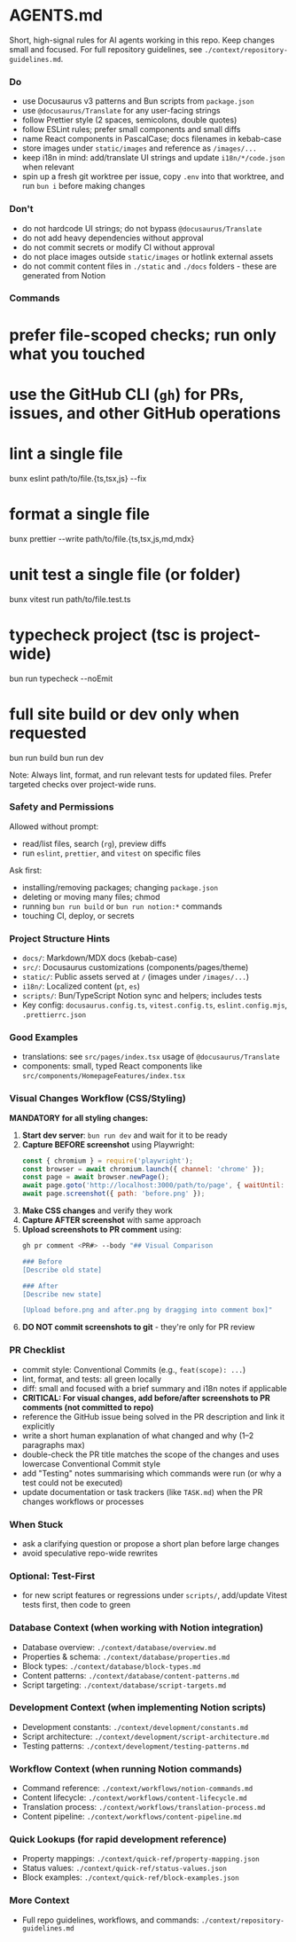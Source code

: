 # AGENTS.md

Short, high-signal rules for AI agents working in this repo. Keep changes small and focused. For full repository guidelines, see `./context/repository-guidelines.md`.

### Do

- use Docusaurus v3 patterns and Bun scripts from `package.json`
- use `@docusaurus/Translate` for any user-facing strings
- follow Prettier style (2 spaces, semicolons, double quotes)
- follow ESLint rules; prefer small components and small diffs
- name React components in PascalCase; docs filenames in kebab-case
- store images under `static/images` and reference as `/images/...`
- keep i18n in mind: add/translate UI strings and update `i18n/*/code.json` when relevant
- spin up a fresh git worktree per issue, copy `.env` into that worktree, and run `bun i` before making changes

### Don't

- do not hardcode UI strings; do not bypass `@docusaurus/Translate`
- do not add heavy dependencies without approval
- do not commit secrets or modify CI without approval
- do not place images outside `static/images` or hotlink external assets
- do not commit content files in `./static` and `./docs` folders - these are generated from Notion

### Commands

# prefer file-scoped checks; run only what you touched

# use the GitHub CLI (`gh`) for PRs, issues, and other GitHub operations

# lint a single file

bunx eslint path/to/file.{ts,tsx,js} --fix

# format a single file

bunx prettier --write path/to/file.{ts,tsx,js,md,mdx}

# unit test a single file (or folder)

bunx vitest run path/to/file.test.ts

# typecheck project (tsc is project-wide)

bun run typecheck --noEmit

# full site build or dev only when requested

bun run build
bun run dev

Note: Always lint, format, and run relevant tests for updated files. Prefer targeted checks over project-wide runs.

### Safety and Permissions

Allowed without prompt:

- read/list files, search (`rg`), preview diffs
- run `eslint`, `prettier`, and `vitest` on specific files

Ask first:

- installing/removing packages; changing `package.json`
- deleting or moving many files; chmod
- running `bun run build` or `bun run notion:*` commands
- touching CI, deploy, or secrets

### Project Structure Hints

- `docs/`: Markdown/MDX docs (kebab-case)
- `src/`: Docusaurus customizations (components/pages/theme)
- `static/`: Public assets served at `/` (images under `/images/...`)
- `i18n/`: Localized content (`pt`, `es`)
- `scripts/`: Bun/TypeScript Notion sync and helpers; includes tests
- Key config: `docusaurus.config.ts`, `vitest.config.ts`, `eslint.config.mjs`, `.prettierrc.json`

### Good Examples

- translations: see `src/pages/index.tsx` usage of `@docusaurus/Translate`
- components: small, typed React components like `src/components/HomepageFeatures/index.tsx`

### Visual Changes Workflow (CSS/Styling)

**MANDATORY for all styling changes:**

1. **Start dev server**: `bun run dev` and wait for it to be ready
2. **Capture BEFORE screenshot** using Playwright:
   ```js
   const { chromium } = require('playwright');
   const browser = await chromium.launch({ channel: 'chrome' });
   const page = await browser.newPage();
   await page.goto('http://localhost:3000/path/to/page', { waitUntil: 'networkidle' });
   await page.screenshot({ path: 'before.png' });
   ```
3. **Make CSS changes** and verify they work
4. **Capture AFTER screenshot** with same approach
5. **Upload screenshots to PR comment** using:
   ```bash
   gh pr comment <PR#> --body "## Visual Comparison

   ### Before
   [Describe old state]

   ### After
   [Describe new state]

   [Upload before.png and after.png by dragging into comment box]"
   ```
6. **DO NOT commit screenshots to git** - they're only for PR review

### PR Checklist

- commit style: Conventional Commits (e.g., `feat(scope): ...`)
- lint, format, and tests: all green locally
- diff: small and focused with a brief summary and i18n notes if applicable
- **CRITICAL: For visual changes, add before/after screenshots to PR comments (not committed to repo)**
- reference the GitHub issue being solved in the PR description and link it explicitly
- write a short human explanation of what changed and why (1–2 paragraphs max)
- double-check the PR title matches the scope of the changes and uses lowercase Conventional Commit style
- add "Testing" notes summarising which commands were run (or why a test could not be executed)
- update documentation or task trackers (like `TASK.md`) when the PR changes workflows or processes

### When Stuck

- ask a clarifying question or propose a short plan before large changes
- avoid speculative repo-wide rewrites

### Optional: Test-First

- for new script features or regressions under `scripts/`, add/update Vitest tests first, then code to green

### Database Context (when working with Notion integration)

- Database overview: `./context/database/overview.md`
- Properties & schema: `./context/database/properties.md` 
- Block types: `./context/database/block-types.md`
- Content patterns: `./context/database/content-patterns.md`
- Script targeting: `./context/database/script-targets.md`

### Development Context (when implementing Notion scripts)

- Development constants: `./context/development/constants.md`
- Script architecture: `./context/development/script-architecture.md`
- Testing patterns: `./context/development/testing-patterns.md`

### Workflow Context (when running Notion commands)

- Command reference: `./context/workflows/notion-commands.md`
- Content lifecycle: `./context/workflows/content-lifecycle.md`
- Translation process: `./context/workflows/translation-process.md`
- Content pipeline: `./context/workflows/content-pipeline.md`

### Quick Lookups (for rapid development reference)

- Property mappings: `./context/quick-ref/property-mapping.json`
- Status values: `./context/quick-ref/status-values.json`
- Block examples: `./context/quick-ref/block-examples.json`

### More Context

- Full repo guidelines, workflows, and commands: `./context/repository-guidelines.md`
